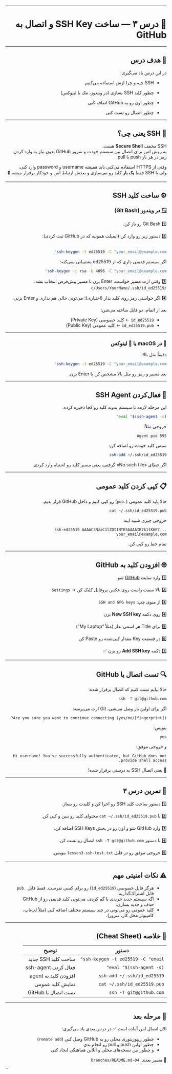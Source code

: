 
---

<div dir="rtl" align="right">

# 🔐 درس ۳ — ساخت SSH Key و اتصال به GitHub

---

## 🎯 هدف درس

در این درس یاد می‌گیری:

- SSH چیه و چرا ازش استفاده می‌کنیم  

- چطور کلید SSH بسازی (در ویندوز، مک یا لینوکس)  

- چطور اون رو به GitHub اضافه کنی  

- چطور اتصال رو تست کنی  

---

## 🧠 SSH یعنی چی؟

SSH مخفف **Secure Shell** هست.  
یه روش امن برای اتصال بین سیستم خودت و سرور GitHub بدون نیاز به وارد کردن رمز در هر بار push یا pull.

وقتی از HTTPS استفاده می‌کنی باید همیشه username و password وارد کنی،  
ولی با SSH فقط **یک بار** کلید رو می‌سازی و بعدش ارتباط امن و خودکار برقرار میشه 🔒

---

## ⚙️ ساخت کلید SSH

### 🪟 در ویندوز (Git Bash)

1️⃣ Git Bash رو باز کن.  

2️⃣ دستور زیر رو وارد کن (ایمیلت همونیه که در GitHub ثبت کردی):

```bash

ssh-keygen -t ed25519 -C "your_email@example.com"

````

اگر سیستم قدیمی داری که از ed25519 پشتیبانی نمی‌کنه:

```bash
ssh-keygen -t rsa -b 4096 -C "your_email@example.com"
```

3️⃣ وقتی ازت مسیر خواست، Enter بزن تا مسیر پیش‌فرض انتخاب بشه:
`/c/Users/YourName/.ssh/id_ed25519`

4️⃣ اگر خواستی رمز روی کلید بذار (اختیاری)؛ می‌تونی خالی هم بذاری و Enter بزنی.

بعد از اتمام، دو فایل ساخته می‌شن:

* `id_ed25519` ← کلید خصوصی (Private Key)
* `id_ed25519.pub` ← کلید عمومی (Public Key)

---

### 🍎 در macOS یا 🐧 لینوکس

دقیقاً مثل بالا:

```bash
ssh-keygen -t ed25519 -C "your_email@example.com"
```

بعد مسیر و رمز رو مثل بالا مشخص کن یا Enter بزن.

---

## 🔋 فعال‌کردن SSH Agent

این مرحله لازمه تا سیستم بدونه کلید رو کجا ذخیره کرده.

```bash
eval "$(ssh-agent -s)"
```

خروجی مثلاً:

```
Agent pid 595
```

سپس کلید خودت رو اضافه کن:

```bash
ssh-add ~/.ssh/id_ed25519
```

اگر خطای «No such file» گرفتی، یعنی مسیر کلید رو اشتباه وارد کردی.

---

## 📋 کپی کردن کلید عمومی

حالا باید کلید عمومی (`.pub`) رو کپی کنیم و داخل GitHub قرار بدیم.

```bash
cat ~/.ssh/id_ed25519.pub
```

خروجی چیزی شبیه اینه:

```
ssh-ed25519 AAAAC3NzaC1lZDI1NTE5AAAAIB7k1tK6E7... your_email@example.com
```

تمام خط رو کپی کن.

---

## 🌐 افزودن کلید به GitHub

1️⃣ وارد سایت [GitHub](https://github.com) شو.

2️⃣ بالا سمت راست روی عکس پروفایل کلیک کن → `Settings`

3️⃣ از منوی چپ: `SSH and GPG keys`

4️⃣ روی دکمه **New SSH key** بزن

5️⃣ برای Title هر اسمی بذار (مثلاً “My Laptop”)

6️⃣ در قسمت Key مقدار کپی‌شده رو Paste کن

7️⃣ دکمه **Add SSH key** رو بزن ✅

---

## 🔍 تست اتصال با GitHub

حالا بیایم تست کنیم که اتصال برقرار شده:

```bash
ssh -T git@github.com
```

اگر برای اولین بار وصل می‌شی، Git ازت می‌پرسه:

```
Are you sure you want to continue connecting (yes/no/[fingerprint])?
```

بنویس:

```
yes
```

و خروجی موفق:

```
Hi username! You've successfully authenticated, but GitHub does not provide shell access.
```

🎉 یعنی اتصال SSH به درستی برقرار شده!

---

## 🧪 تمرین درس ۳

1️⃣ دستور ساخت کلید SSH رو اجرا کن و کلیدت رو بساز.

2️⃣ با `cat ~/.ssh/id_ed25519.pub` محتوای کلید رو ببین و کپی کن.

3️⃣ وارد GitHub شو و اون رو در بخش SSH Keys اضافه کن.

4️⃣ با دستور `ssh -T git@github.com` اتصال رو تست کن.

5️⃣ خروجی موفق رو در فایل `lesson3-ssh-test.txt` بنویس.

---

## ⚠️ نکات امنیتی مهم

* هرگز فایل خصوصی (`id_ed25519`) رو برای کسی نفرست. فقط فایل `.pub` قابل اشتراک‌گذاریه.
* اگه سیستم جدید خریدی یا گم کردی، می‌تونی کلید قدیمی رو از GitHub حذف و جدید بسازی.
* کلید عمومی رو می‌تونی در چند سیستم مختلف اضافه کنی (مثلاً لپ‌تاپ، کامپیوتر محل کار، سرور).

---

## 🧾 خلاصه (Cheat Sheet)

| دستور                              | توضیح                |
| ---------------------------------- | -------------------- |
| `ssh-keygen -t ed25519 -C "email"` | ساخت کلید SSH جدید   |
| `eval "$(ssh-agent -s)"`           | فعال کردن ssh-agent  |
| `ssh-add ~/.ssh/id_ed25519`        | افزودن کلید به agent |
| `cat ~/.ssh/id_ed25519.pub`        | نمایش کلید عمومی     |
| `ssh -T git@github.com`            | تست اتصال با GitHub  |

---

## 🚀 مرحله بعد

الان اتصال امن آماده است ✅
در درس بعدی یاد می‌گیری:

* چطور ریپوزیتوری محلی رو به GitHub وصل کنی (`remote add`)
* چطور اولین push و pull رو انجام بدی
* و چطور بین نسخه‌های محلی و آنلاین هماهنگی ایجاد کنی

📁 مسیر بعدی: `04-branches/README.md`

</div>
```
